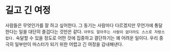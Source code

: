 # 길고 긴 여정

사람들은 무엇인가를 잘 하고 싶어한다. 그 동기는 사람마다 다르겠지만 무언가에 통달한다는 일을
대단히 즐겁다는 것만은 같다. `아무도 알아주는 사람이 없더라도 스스로 자랑스럽다.` 숙달할 수 있을 정도로 어떤 것에
집중하고 결단하기는 꽤 어려운 일이다. 우리 중 극히 일부만이 마스터가 되기 위한 어렵고 긴 여정을 감내해낸다.
